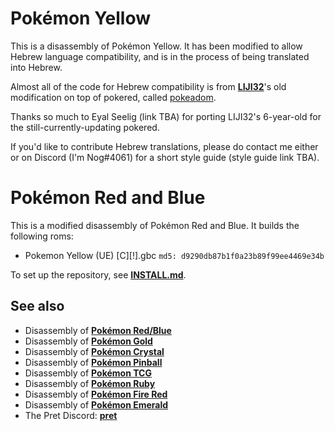 # Pokémon Yellow

This is a disassembly of Pokémon Yellow.
It has been modified to allow Hebrew language compatibility,
and is in the process of being translated into Hebrew.

Almost all of the code for Hebrew compatibility is from
[**LIJI32**](https://github.com/LIJI32)'s old modification on top
of pokered, called [pokeadom](https://github.com/LIJI32/pokeadom).

Thanks so much to Eyal Seelig (link TBA) for porting LIJI32's
6-year-old for the still-currently-updating pokered.

If you'd like to contribute Hebrew translations, please do contact
me either or on Discord (I'm Nog#4061) for a short style guide (style guide
link TBA).


# Pokémon Red and Blue

This is a modified disassembly of Pokémon Red and Blue.
It builds the following roms:

* Pokemon Yellow (UE) [C][!].gbc  `md5: d9290db87b1f0a23b89f99ee4469e34b`

To set up the repository, see [**INSTALL.md**](INSTALL.md).


## See also

* Disassembly of [**Pokémon Red/Blue**][pokered]
* Disassembly of [**Pokémon Gold**][pokegold]
* Disassembly of [**Pokémon Crystal**][pokecrystal]
* Disassembly of [**Pokémon Pinball**][pokepinball]
* Disassembly of [**Pokémon TCG**][poketcg]
* Disassembly of [**Pokémon Ruby**][pokeruby]
* Disassembly of [**Pokémon Fire Red**][pokefirered]
* Disassembly of [**Pokémon Emerald**][pokeemerald]
* The Pret Discord: [**pret**][Discord]

[pokered]: https://github.com/pret/pokered
[pokegold]: https://github.com/pret/pokegold
[pokecrystal]: https://github.com/pret/pokecrystal
[pokepinball]: https://github.com/pret/pokepinball
[poketcg]: https://github.com/pret/poketcg
[pokeruby]: https://github.com/pret/pokeruby
[pokefirered]: https://github.com/pret/pokefirered
[pokeemerald]: https://github.com/pret/pokeemerald
[Discord]: https://discord.gg/d5dubZ3
[irc]: https://kiwiirc.com/client/irc.freenode.net/?#pret
